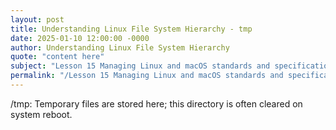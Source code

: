 ```yaml
---
layout: post
title: Understanding Linux File System Hierarchy - tmp
date: 2025-01-10 12:00:00 -0000
author: Understanding Linux File System Hierarchy
quote: "content here"
subject: "Lesson 15 Managing Linux and macOS standards and specifications"
permalink: "/Lesson 15 Managing Linux and macOS standards and specifications/Understanding Linux File System Hierarchy/Understanding Linux File System Hierarchy - tmp"
---
```


/tmp: Temporary files are stored here; this directory is often cleared on system reboot.
